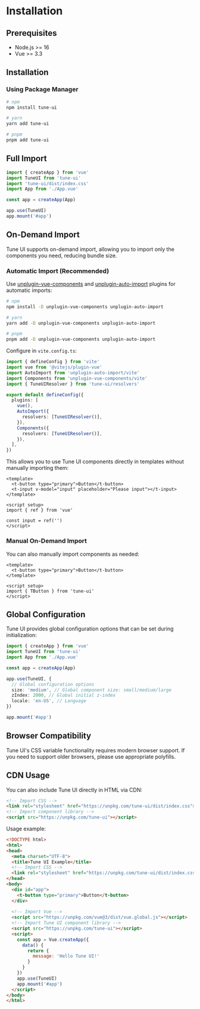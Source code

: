 # Installation

## Prerequisites

- Node.js >= 16
- Vue >= 3.3

## Installation

### Using Package Manager

```bash
# npm
npm install tune-ui

# yarn
yarn add tune-ui

# pnpm
pnpm add tune-ui
```

## Full Import

```ts
import { createApp } from 'vue'
import TuneUI from 'tune-ui'
import 'tune-ui/dist/index.css'
import App from './App.vue'

const app = createApp(App)

app.use(TuneUI)
app.mount('#app')
```

## On-Demand Import

Tune UI supports on-demand import, allowing you to import only the components you need, reducing bundle size.

### Automatic Import (Recommended)

Use [unplugin-vue-components](https://github.com/antfu/unplugin-vue-components) and [unplugin-auto-import](https://github.com/antfu/unplugin-auto-import) plugins for automatic imports:

```bash
# npm
npm install -D unplugin-vue-components unplugin-auto-import

# yarn
yarn add -D unplugin-vue-components unplugin-auto-import

# pnpm
pnpm add -D unplugin-vue-components unplugin-auto-import
```

Configure in `vite.config.ts`:

```ts
import { defineConfig } from 'vite'
import vue from '@vitejs/plugin-vue'
import AutoImport from 'unplugin-auto-import/vite'
import Components from 'unplugin-vue-components/vite'
import { TuneUIResolver } from 'tune-ui/resolvers'

export default defineConfig({
  plugins: [
    vue(),
    AutoImport({
      resolvers: [TuneUIResolver()],
    }),
    Components({
      resolvers: [TuneUIResolver()],
    }),
  ],
})
```

This allows you to use Tune UI components directly in templates without manually importing them:

```vue
<template>
  <t-button type="primary">Button</t-button>
  <t-input v-model="input" placeholder="Please input"></t-input>
</template>

<script setup>
import { ref } from 'vue'

const input = ref('')
</script>
```

### Manual On-Demand Import

You can also manually import components as needed:

```vue
<template>
  <t-button type="primary">Button</t-button>
</template>

<script setup>
import { TButton } from 'tune-ui'
</script>
```

## Global Configuration

Tune UI provides global configuration options that can be set during initialization:

```ts
import { createApp } from 'vue'
import TuneUI from 'tune-ui'
import App from './App.vue'

const app = createApp(App)

app.use(TuneUI, {
  // Global configuration options
  size: 'medium', // Global component size: small/medium/large
  zIndex: 2000, // Global initial z-index
  locale: 'en-US', // Language
})

app.mount('#app')
```

## Browser Compatibility

Tune UI's CSS variable functionality requires modern browser support. If you need to support older browsers, please use appropriate polyfills.

## CDN Usage

You can also include Tune UI directly in HTML via CDN:

```html
<!-- Import CSS -->
<link rel="stylesheet" href="https://unpkg.com/tune-ui/dist/index.css">
<!-- Import component library -->
<script src="https://unpkg.com/tune-ui"></script>
```

Usage example:

```html
<!DOCTYPE html>
<html>
<head>
  <meta charset="UTF-8">
  <title>Tune UI Example</title>
  <!-- Import CSS -->
  <link rel="stylesheet" href="https://unpkg.com/tune-ui/dist/index.css">
</head>
<body>
  <div id="app">
    <t-button type="primary">Button</t-button>
  </div>
  
  <!-- Import Vue -->
  <script src="https://unpkg.com/vue@3/dist/vue.global.js"></script>
  <!-- Import Tune UI component library -->
  <script src="https://unpkg.com/tune-ui"></script>
  <script>
    const app = Vue.createApp({
      data() {
        return {
          message: 'Hello Tune UI!'
        }
      }
    })
    app.use(TuneUI)
    app.mount('#app')
  </script>
</body>
</html>
``` 